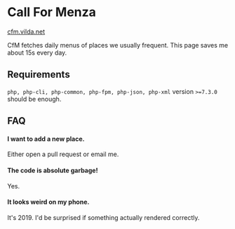 # Call For Menza
[cfm.vilda.net](https://cfm.vilda.net)

CfM fetches daily menus of places we usually frequent. This page saves me about 15s every day.

## Requirements
`php, php-cli, php-common, php-fpm, php-json, php-xml` version `>=7.3.0` should be enough.

## FAQ
#### I want to add a new place.
Either open a pull request or email me.

#### The code is absolute garbage!
Yes.

#### It looks weird on my phone.
It's 2019. I'd be surprised if something actually rendered correctly.
